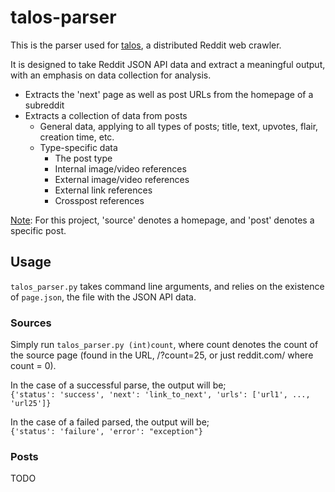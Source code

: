 # talos-parser
This is the parser used for [talos](https://www.github.com/gLevaa/talos), a distributed Reddit web crawler.

It is designed to take Reddit JSON API data and extract a meaningful output, with an emphasis on data collection for analysis. 

- Extracts the 'next' page as well as post URLs from the homepage of a subreddit
- Extracts a collection of data from posts
    - General data, applying to all types of posts; title, text, upvotes, flair, creation time, etc.
    - Type-specific data
        - The post type
        - Internal image/video references
        - External image/video references
        - External link references
        - Crosspost references

<ins>Note</ins>: For this project, 'source' denotes a homepage, and 'post' denotes a specific post.

## Usage
`talos_parser.py` takes command line arguments, and relies on the existence of `page.json`, the file with the JSON API data.

### **Sources**
Simply run `talos_parser.py (int)count`, where count denotes the count of the source page (found in the URL, /?count=25, or just reddit.com/ where count = 0).

In the case of a successful parse, the output will be; <br>
`{'status': 'success', 'next': 'link_to_next', 'urls': ['url1', ..., 'url25']}`

In the case of a failed parsed, the output will be;<br>
`{'status': 'failure', 'error': "exception"}`

### **Posts**
TODO